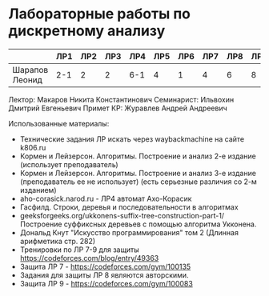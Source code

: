 # Лабораторные работы по дискретному анализу
|                   | ЛР1 | ЛР2 | ЛР3 | ЛР4 | ЛР5 | ЛР6 | ЛР7 | ЛР8 | ЛР9 |
|-------------------|-----|-----|-----|-----|-----|-----|-----|-----|-----|
|  Шарапов Леонид   | 2-1 |  2  |  2  | 6-1 |  4  |  1  |  4  |  6  |  8  |

Лектор: Макаров Никита Константинович
Семинарист: Ильвохин Дмитрий Евгеньевич
Примет КР: Журавлев Андрей Андреевич

Использованные материалы:
- Технические задания ЛР искать через waybackmachine на сайте k806.ru
- Кормен и Лейзерсон. Алгоритмы. Построение и анализ 2-е издание (использует преподаватель)
- Кормен и Лейзерсон. Алгоритмы. Построение и анализ 3-е издание (преподаватель ее не использует) (есть серьезные различия со 2-м изданием)
- aho-corasick.narod.ru - ЛР4 автомат Ахо-Корасик
- Гасфилд. Строки, деревья и последовательности в алгоритмах
- geeksforgeeks.org/ukkonens-suffix-tree-construction-part-1/ Построение суффиксных деревьев с помощью алгоритма Укконена.
- Дональд Кнут "Искусство программирования" том 2 (Длинная арифметика стр. 282)
- Тренировки по ЛР 7-9 для защиты https://codeforces.com/blog/entry/49363
- Защита ЛР 7 - https://codeforces.com/gym/100135
- Задания для защиты ЛР 8 являются авторскими.
- Защита ЛР 9 - https://codeforces.com/gym/100083
